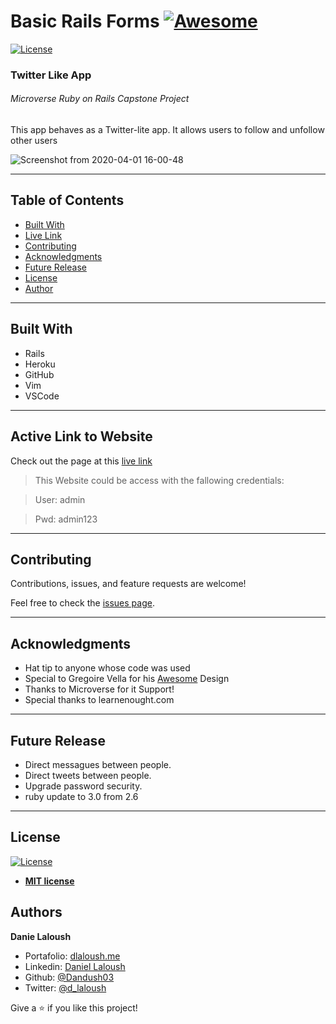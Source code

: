 # Basic Rails Forms [![Awesome](https://cdn.rawgit.com/sindresorhus/awesome/d7305f38d29fed78fa85652e3a63e154dd8e8829/media/badge.svg)](https://github.com/Dandush03/capstone-build-linter)
[![License](https://img.shields.io/badge/License-MIT-green.svg)]()

### Twitter Like App
###### Microverse Ruby on Rails Capstone Project

This app behaves as a Twitter-lite app. It allows users to follow and unfollow other users

![Screenshot from 2020-04-01 16-00-48](https://user-images.githubusercontent.com/51087936/78183416-dc84c980-7435-11ea-8485-b970bce70df7.png)

---

## Table of Contents

- [Built With](#Built-With)
- [Live Link](#Active-Link-to-Website)
- [Contributing](#Contributing)
- [Acknowledgments](#Acknowledgments)
- [Future Release](#Future-Release)
- [License](#License)
- [Author](#Authors)

---

## Built With

- Rails
- Heroku
- GitHub
- Vim
- VSCode

---

## Active Link to Website

Check out the page at this [live link](https://dl-cultures.herokuapp.com/)

> This Website could be access with the fallowing credentials: 

> User: admin

> Pwd: admin123

---

## Contributing

Contributions, issues, and feature requests are welcome!

Feel free to check the [issues page](./issues/).

---

## Acknowledgments

- Hat tip to anyone whose code was used
- Special to Gregoire Vella for his [Awesome](https://www.behance.net/gallery/14286087/Twitter-Redesign-of-UI-details) Design 
- Thanks to Microverse for it Support!
- Special thanks to learnenought.com

---

## Future Release

- Direct messagues between people.
- Direct tweets between people.
- Upgrade password security.
- ruby update to 3.0 from 2.6

---

## License

[![License](https://img.shields.io/badge/License-MIT-green.svg)]()

- **[MIT license](http://opensource.org/licenses/mit-license.php)**

## Authors

**Danie Laloush**

- Portafolio: [dlaloush.me](https://dlaloush.me)
- Linkedin: [Daniel Laloush](https://www.linkedin.com/in/daniel-laloush-0a7331a9)
- Github: [@Dandush03](https://github.com/Dandush03)
- Twitter: [@d_laloush](https://twitter.com/d_laloush)

Give a ⭐️ if you like this project!
